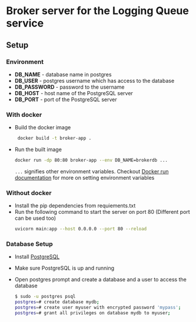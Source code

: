 # Broker server for the Logging Queue service

## Setup

### Environment
- **DB_NAME** - database name in postgres
- **DB_USER** - postgres username which has access to the database 
- **DB_PASSWORD** - password to the username
- **DB_HOST** - host name of the PostgreSQL server
- **DB_PORT** - port of the PostgreSQL server

### With docker
- Build the docker image
  ```sh
   docker build -t broker-app .
   ```
- Run the built image
  ```sh
  docker run -dp 80:80 broker-app --env DB_NAME=brokerdb ...
  ```
  `...` signifies other environment variables. Checkout [Docker run documentation](https://docs.docker.com/engine/reference/commandline/run/#-set-environment-variables--e---env---env-file) for more on setting environment variables
  
  
### Without docker

- Install the pip dependencies from requiements.txt
- Run the following command to start the server on port 80 (Different port can be used too)
  ```sh
  uvicorn main:app --host 0.0.0.0 --port 80 --reload
  ```

### Database Setup
- Install [PostgreSQL](https://www.postgresql.org/download/)
- Make sure PostgreSQL is up and running
- Open postgres prompt and create a database and a user to access the database

  ```sh
  $ sudo -u postgres psql
  postgres=# create database mydb;
  postgres=# create user myuser with encrypted password 'mypass';
  postgres=# grant all privileges on database mydb to myuser;
 ```
 
 
